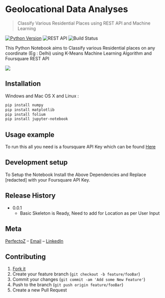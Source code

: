# Geolocational Data Analyses
> Classify Various Residential Places using REST API and Machine Learning

[![Python Version][python-image]][python-url]
![REST API][rest-api-image]
![Build Status][travis-image]

This Python Notebook aims to Classify various Residential places on any coordinate (Eg : Delhi) using K-Means Machine Learning Algorithm and Foursquare REST API

![](header.png)

## Installation

Windows and Mac OS X and Linux :

```sh
pip install numpy
pip install matplotlib
pip install folium
pip install jupyter-notebook
```

## Usage example

To run this all you need is a foursquare API Key which can
be found [Here](https://foursquare.com/)

## Development setup

To Setup the Notebook Install the Above Dependencies and Replace [redacted] with your Foursquare API Key.

## Release History

* 0.0.1
    * Basic Skeleton is Ready, Need to add for Location as per User Input

## Meta

[PerfectoZ](https://github.com/PerfectoZ) – [Email](mandeepsinghtaneja_it20b10_47@dtu.ac.in) – [LinkedIn](https://linkedin.com/in/mandeep-taneja)


## Contributing

1. [Fork it](<https://github.com/PerfectoZ/Geolocational-Data-Analysis/fork>)
2. Create your feature branch (`git checkout -b feature/fooBar`)
3. Commit your changes (`git commit -am 'Add some New Feature'`)
4. Push to the branch (`git push origin feature/fooBar`)
5. Create a new Pull Request

<!-- Markdown link & img dfn's -->
[python-image]: https://img.shields.io/badge/Python-3.9.x-blue?style=flat-square
[python-url]: https://npmjs.org/package/datadog-metrics
[travis-image]: https://img.shields.io/travis/dbader/node-datadog-metrics/master.svg?style=flat-square
[rest-api-image]: https://img.shields.io/badge/REST%20API-V3-orange?style=flat-square
